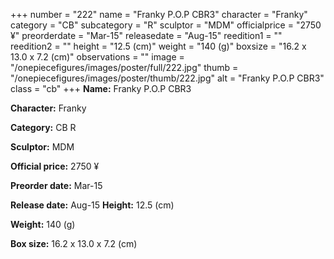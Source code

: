 +++
number = "222"
name = "Franky P.O.P CBR3"
character = "Franky"
category = "CB"
subcategory = "R"
sculptor = "MDM"
officialprice = "2750 ¥"
preorderdate = "Mar-15"
releasedate = "Aug-15"
reedition1 = ""
reedition2 = ""
height = "12.5 (cm)"
weight = "140 (g)"
boxsize = "16.2 x 13.0 x 7.2 (cm)"
observations = ""
image = "/onepiecefigures/images/poster/full/222.jpg"
thumb = "/onepiecefigures/images/poster/thumb/222.jpg"
alt = "Franky P.O.P CBR3"
class = "cb"
+++
**Name:** Franky P.O.P CBR3

**Character:** Franky

**Category:** CB  R 

**Sculptor:** MDM

**Official price:** 2750 ¥

**Preorder date:** Mar-15

**Release date:** Aug-15
**Height:** 12.5 (cm)

**Weight:** 140 (g)

**Box size:** 16.2 x 13.0 x 7.2 (cm)

